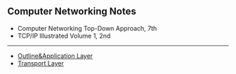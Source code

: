 ## Computer Networking Notes

* Computer Networking Top-Down Approach, 7th
* TCP/IP Illustrated Volume 1, 2nd
---
* [Outline&Application Layer](Application-Layer.md)
* [Transport Layer](Transport-Layer.md)
